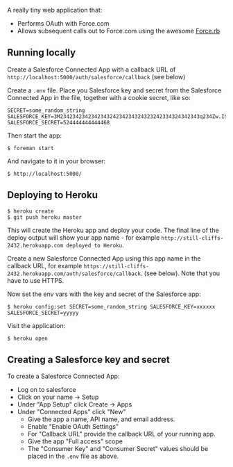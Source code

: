 A really tiny web application that:

* Performs OAuth with Force.com
* Allows subsequent calls out to Force.com using the awesome [Force.rb](https://github.com/heroku/force.rb)

## Running locally

Create a Salesforce Connected App with a callback URL of `http://localhost:5000/auth/salesforce/callback` (see below)

Create a `.env` file.  Place you Salesforce key and secret from the Salesforce Connected App in the file, together with a cookie secret, like so:

    SECRET=some_random_string
    SALESFORCE_KEY=3M234234234234234324234234324323242334324342343q234Zw.IS
    SALESFORCE_SECRET=524444444444468

Then start the app:

    $ foreman start

And navigate to it in your browser:

    $ http://localhost:5000/    

## Deploying to Heroku

    $ heroku create
    $ git push heroku master

This will create the Heroku app and deploy your code.  The final line of the deploy output will show your app name - for example `http://still-cliffs-2432.herokuapp.com deployed to Heroku`.

Create a new Salesforce Connected App using this app name in the callback URL, for example `https://still-cliffs-2432.herokuapp.com/auth/salesforce/callback`.  (see below).   Note that you have to use HTTPS.

Now set the env vars with the key and secret of the Salesforce app:

    $ heroku config:set SECRET=some_random_string SALESFORCE_KEY=xxxxxx SALESFORCE_SECRET=yyyyy

Visit the application:

    $ heroku open

## Creating a Salesforce key and secret

To create a Salesforce Connected App:

* Log on to salesforce
* Click on your name -> Setup
* Under "App Setup" click Create -> Apps        
* Under "Connected Apps" click "New"
  * Give the app a name, API name, and email address.
  * Enable "Enable OAuth Settings"
  * For "Callback URL" provide the callback URL of your running app.
  * Give the app "Full access" scope
  * The "Consumer Key" and "Consumer Secret" values should be placed in the `.env` file as above.